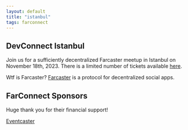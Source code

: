 ```yaml
---
layout: default
title: "istanbul"
tags: farconnect
---
```


## DevConnect Istanbul
​​Join us for a sufficiently decentralized Farcaster meetup in Istanbul on November 18th, 2023. There is a limited number of tickets available [here](https://lu.ma/d186oht1).

Wtf is Farcaster? [Farcaster](https://www.farcaster.xyz/) is a protocol for decentralized social apps. 

## FarConnect Sponsors
Huge thank you for their financial support!

<a href="https://www.eventcaster.xyz/" target="_blank">Eventcaster</a>

